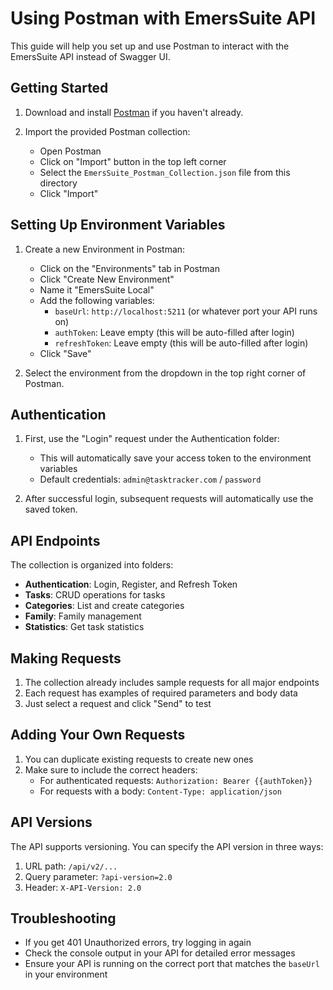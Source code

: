 # Using Postman with EmersSuite API

This guide will help you set up and use Postman to interact with the EmersSuite API instead of Swagger UI.

## Getting Started

1. Download and install [Postman](https://www.postman.com/downloads/) if you haven't already.

2. Import the provided Postman collection:
   - Open Postman
   - Click on "Import" button in the top left corner
   - Select the `EmersSuite_Postman_Collection.json` file from this directory
   - Click "Import"

## Setting Up Environment Variables

1. Create a new Environment in Postman:
   - Click on the "Environments" tab in Postman
   - Click "Create New Environment"
   - Name it "EmersSuite Local"
   - Add the following variables:
     - `baseUrl`: `http://localhost:5211` (or whatever port your API runs on)
     - `authToken`: Leave empty (this will be auto-filled after login)
     - `refreshToken`: Leave empty (this will be auto-filled after login)
   - Click "Save"

2. Select the environment from the dropdown in the top right corner of Postman.

## Authentication

1. First, use the "Login" request under the Authentication folder:
   - This will automatically save your access token to the environment variables
   - Default credentials: `admin@tasktracker.com` / `password`

2. After successful login, subsequent requests will automatically use the saved token.

## API Endpoints

The collection is organized into folders:

- **Authentication**: Login, Register, and Refresh Token
- **Tasks**: CRUD operations for tasks
- **Categories**: List and create categories
- **Family**: Family management
- **Statistics**: Get task statistics

## Making Requests

1. The collection already includes sample requests for all major endpoints
2. Each request has examples of required parameters and body data
3. Just select a request and click "Send" to test

## Adding Your Own Requests

1. You can duplicate existing requests to create new ones
2. Make sure to include the correct headers:
   - For authenticated requests: `Authorization: Bearer {{authToken}}`
   - For requests with a body: `Content-Type: application/json`

## API Versions

The API supports versioning. You can specify the API version in three ways:

1. URL path: `/api/v2/...`
2. Query parameter: `?api-version=2.0`
3. Header: `X-API-Version: 2.0`

## Troubleshooting

- If you get 401 Unauthorized errors, try logging in again
- Check the console output in your API for detailed error messages
- Ensure your API is running on the correct port that matches the `baseUrl` in your environment 